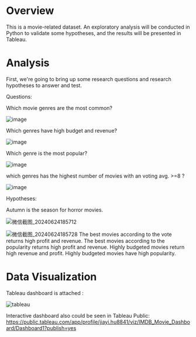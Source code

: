 
# Overview
This is a movie-related dataset. An exploratory analysis will be conducted in Python to validate some hypotheses, and the results will be presented in Tableau.

# Analysis
First, we're going to bring up some research questions and research hypotheses to answer and test.

Questions:

Which movie genres are the most common?

![image](https://github.com/jiayihu130/Exploratory-Analysis-of-Movie-Data/assets/163877307/170262b9-a3d4-4f7b-b5f7-2b460c8a39db)

Which genres have high budget and revenue?

![image](https://github.com/jiayihu130/Exploratory-Analysis-of-Movie-Data/assets/163877307/48322322-a083-4900-ae7e-c0eac92f46d0)

Which genre is the most popular?

![image](https://github.com/jiayihu130/Exploratory-Analysis-of-Movie-Data/assets/163877307/56ae3af0-1d93-4f7e-a048-fa0942486ede)

which genres has the highest number of movies with an voting avg. >=8 ?

![image](https://github.com/jiayihu130/Exploratory-Analysis-of-Movie-Data/assets/163877307/f0dfc960-f09c-4328-8070-3b9bd38b5bf9) 


Hypotheses:

Autumn is the season for horror movies.

![微信截图_20240624185712](https://github.com/jiayihu130/Exploratory-Analysis-of-Movie-Data/assets/163877307/1a73312e-b0a5-4d2c-a1af-c53d19cf9f74)

![微信截图_20240624185728](https://github.com/jiayihu130/Exploratory-Analysis-of-Movie-Data/assets/163877307/603fb878-9bf7-4ccb-b69d-5c018c080b45)
The best movies according to the vote returns high profit and revenue.
The best movies according to the popularity returns high profit and revenue.
Highly budgeted movies return high revenue and profit.
Highly budgeted movies have high popularity.


# Data Visualization
Tableau dashboard is attached :

![tableau](https://github.com/jiayihu130/Exploratory-Analysis-of-Movie-Data/assets/163877307/390b1f31-112d-476a-8671-cce264fd0f97)

Interactive dashboard also could be seen in Tableau Public: https://public.tableau.com/app/profile/jiayi.hu8841/viz/IMDB_Movie_Dashboard/Dashboard1?publish=yes
